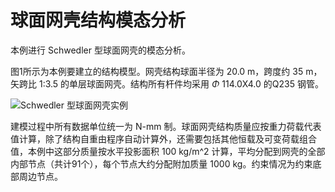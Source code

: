 球面网壳结构模态分析
====================

本例进行 Schwedler 型球面网壳的模态分析。

图1所示为本例要建立的结构模型。网壳结构球面半径为 20.0 m，跨度约 35 m，矢跨比 1:3.5 的单层球面网壳。结构所有杆件均采用 $\Phi$ 114.0X4.0 的Q235 钢管。

![Schwedler 型球面网壳实例](https://github.com/windstriver/ansys-example/blob/master/MODAL-3D-BEAM188%26MASS21-SphericalReticulatedShell/problem_fig.png)

建模过程中所有数据单位统一为 N-mm 制。球面网壳结构质量应按重力荷载代表值计算，除了结构自重由程序自动计算外，还需要包括其他恒载及可变荷载组合值，本例中这部分质量按水平投影面积 100 kg/m^2 计算，平均分配到网壳的全部内部节点（共计91个），每个节点大约分配附加质量 1000 kg。约束情况为约束底部周边节点。




